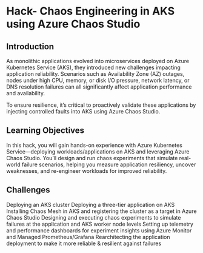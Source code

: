 # Hack- Chaos Engineering in AKS using Azure Chaos Studio

## Introduction

As monolithic applications evolved into microservices deployed on Azure Kubernetes Service (AKS), they introduced new challenges impacting application reliability. Scenarios such as Availability Zone (AZ) outages, nodes under high CPU, memory, or disk I/O pressure, network latency, or DNS resolution failures can all significantly affect application performance and availability.

To ensure resilience, it’s critical to proactively validate these applications by injecting controlled faults into AKS using Azure Chaos Studio.

## Learning Objectives

In this hack, you will gain hands-on experience with Azure Kubernetes Service—deploying workloads/applications on AKS and leveraging Azure Chaos Studio. You’ll design and run chaos experiments that simulate real-world failure scenarios, helping you measure application resiliency, uncover weaknesses, and re-engineer workloads for improved reliability.

## Challenges

Deploying an AKS cluster
Deploying a three-tier application on AKS
Installing Chaos Mesh in AKS and registering the cluster as a target in Azure Chaos Studio
Designing and executing chaos experiments to simulate failures at the application and AKS worker node levels
Setting up telemetry and performance dashboards for experiment insights using Azure Monitor and Managed Prometheus/Grafana
Rearchitecting the application deployment to make it more reliable & resilient against failures
